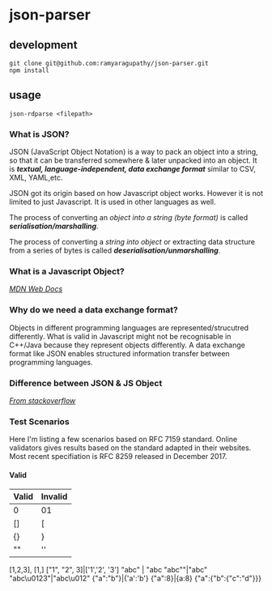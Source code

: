 # json-parser

## development
`git clone git@github.com:ramyaragupathy/json-parser.git` 
<br>
`npm install`

## usage

`json-rdparse <filepath>`

### What is JSON?
 JSON (JavaScript Object Notation) is a way to pack an object into a string, so that it can be transferred somewhere & later unpacked into an object. It is _**textual, language-independent, data exchange format**_ similar to CSV, XML, YAML,etc.

 JSON got its origin based on how Javascript object works. However it is not limited to just Javascript. It is used in other languages as well.

 The process of converting an _object into a string (byte format)_ is called _**serialisation/marshalling**_.

 The process of converting a _string into object_ or extracting data structure from a series of bytes is called _**deserialisation/unmarshalling**_.

### What is a Javascript Object?

_[MDN Web Docs](https://developer.mozilla.org/en-US/docs/Web/JavaScript/Guide/Working_with_Objects)_

### Why do we need a data exchange format?
Objects in different programming languages are represented/strucutred differently. What is valid in Javascript might not be recognisable in C++/Java because they represent objects differently. A data exchange format like JSON enables structured information transfer between programming languages.


### Difference between JSON & JS Object

_[From stackoverflow](https://stackoverflow.com/questions/8294088/javascript-object-vs-json)_

### Test Scenarios

Here I'm listing a few scenarios based on RFC 7159 standard. Online validators gives results based on the standard adapted in their websites. Most recent specifiation is RFC 8259 released in December 2017.

#### Valid
Valid | Invalid
------|--------
 0 |01
[]| [
{} | }
""|''
[1,2,3], [1,]
["1", "2", 3]|['1','2', '3']
"abc" | "abc
"abc\""|"abc\"
"abc\u0123"|"abc\u012"
{"a":"b"}|{'a':'b'}
{"a":8}|{a:8}
{"a":{"b":{"c":"d"}}}




